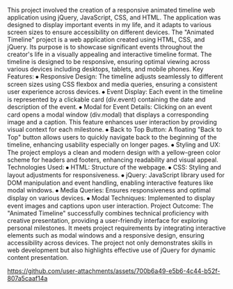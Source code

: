 This project involved the creation of a responsive animated timeline web application using jQuery, JavaScript, CSS, and HTML. 
The application was designed to display important events in my life, and it adapts to various screen sizes to ensure accessibility on different devices. 
The "Animated Timeline" project is a web application created using HTML, CSS, and jQuery. Its purpose is to showcase significant events throughout the creator's life in a visually appealing 
and interactive timeline format. The timeline is designed to be responsive, ensuring optimal viewing across various devices including desktops, tablets, and mobile phones.
Key Features:
⦁	Responsive Design: The timeline adjusts seamlessly to different screen sizes using CSS flexbox and media queries, ensuring a consistent user experience across devices.
⦁	Event Display: Each event in the timeline is represented by a clickable card (div.event) containing the date and description of the event.
⦁	Modal for Event Details: Clicking on an event card opens a modal window (div.modal) that displays a corresponding image and a caption. This feature enhances user interaction by providing visual context for each milestone.
⦁	Back to Top Button: A floating "Back to Top" button allows users to quickly navigate back to the beginning of the timeline, enhancing usability especially on longer pages.
⦁	Styling and UX: The project employs a clean and modern design with a yellow-green color scheme for headers and footers, enhancing readability and visual appeal.
Technologies Used:
⦁	HTML: Structure of the webpage.
⦁	CSS: Styling and layout adjustments for responsiveness.
⦁	jQuery: JavaScript library used for DOM manipulation and event handling, enabling interactive features like modal windows.
⦁	Media Queries: Ensures responsiveness and optimal display on various devices.
⦁	Modal Techniques: Implemented to display event images and captions upon user interaction.
Project Outcome: The "Animated Timeline" successfully combines technical proficiency with creative presentation, providing a user-friendly interface for exploring personal milestones. 
It meets project requirements by integrating interactive elements such as modal windows and a responsive design, ensuring accessibility across devices. 
The project not only demonstrates skills in web development but also highlights effective use of jQuery for dynamic content presentation.




https://github.com/user-attachments/assets/700b6a49-e5b6-4c44-b52f-807a5caaf14a


